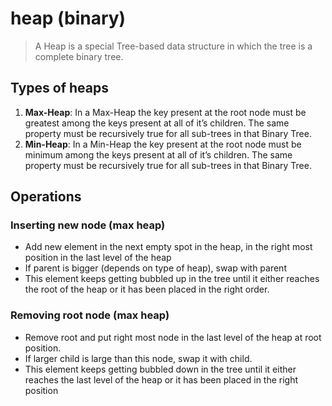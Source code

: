 # heap (binary)

> A Heap is a special Tree-based data structure in which the tree is a complete binary tree.

## Types of heaps

1. **Max-Heap**: In a Max-Heap the key present at the root node must be greatest among the keys present at all of it’s children. The same property must be recursively true for all sub-trees in that Binary Tree.
2. **Min-Heap**: In a Min-Heap the key present at the root node must be minimum among the keys present at all of it’s children. The same property must be recursively true for all sub-trees in that Binary Tree.

## Operations

### Inserting new node (max heap)

- Add new element in the next empty spot in the heap, in the right most position in the last level of the heap
- If parent is bigger (depends on type of heap), swap with parent
- This element keeps getting bubbled up in the tree until it either reaches the root of the heap or it has been placed in the right order.

### Removing root node (max heap)

- Remove root and put right most node in the last level of the heap at root position.
- If larger child is large than this node, swap it with child.
- This element keeps getting bubbled down in the tree until it either reaches the last level of the heap or it has been placed in the right position